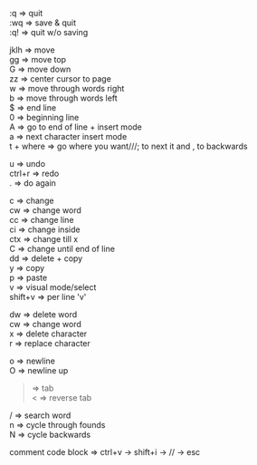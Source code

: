 :q => quit  
:wq => save & quit  
:q! => quit w/o saving

jklh => move  
gg => move top  
G => move down  
zz => center cursor to page  
w => move through words right  
b => move through words left  
$ => end line  
0 => beginning line  
A => go to end of line + insert mode  
a => next character insert mode  
t + where => go where you want///; to next it and , to backwards

u => undo  
ctrl+r => redo  
. => do again

c => change  
     cw => change word  
     cc => change line  
     ci => change inside  
     ctx => change till x  
C => change until end of line  
dd => delete + copy  
y => copy  
p => paste  
v => visual mode/select  
shift+v => per line 'v'

dw => delete word  
cw => change word  
x => delete character  
r => replace character

o => newline  
O => newline up

> => tab  
< => reverse tab

/ => search word  
     n => cycle through founds  
     N => cycle backwards

comment code block => ctrl+v -> shift+i -> // -> esc
